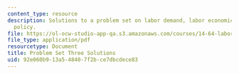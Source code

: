 ```yaml
---
content_type: resource
description: Solutions to a problem set on labor demand, labor economics,  and public
  policy.
file: https://ol-ocw-studio-app-qa.s3.amazonaws.com/courses/14-64-labor-economics-and-public-policy-fall-2009/92e060b913a548407f2bce7dbcdece83_MIT14_64F09_ps3_sol.pdf
file_type: application/pdf
resourcetype: Document
title: Problem Set Three Solutions
uid: 92e060b9-13a5-4840-7f2b-ce7dbcdece83
---
```

